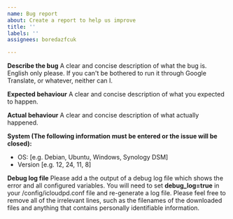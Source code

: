 ```yaml
---
name: Bug report
about: Create a report to help us improve
title: ''
labels: ''
assignees: boredazfcuk

---
```


**Describe the bug**
A clear and concise description of what the bug is. English only please. If you can't be bothered to run it through Google Translate, or whatever, neither can I.

**Expected behaviour**
A clear and concise description of what you expected to happen.

**Actual behaviour**
A clear and concise description of what actually happened.

**System (The following information must be entered or the issue will be closed):**
 - OS: [e.g. Debian, Ubuntu, Windows, Synology DSM]
 - Version [e.g. 12, 24, 11, 8]

**Debug log file**
Please add a the output of a debug log file which shows the error and all configured variables. You will need to set **debug_log=true** in your /config/icloudpd.conf file and re-generate a log file. Please feel free to remove all of the irrelevant lines, such as the filenames of the downloaded files and anything that contains personally identifiable information.
